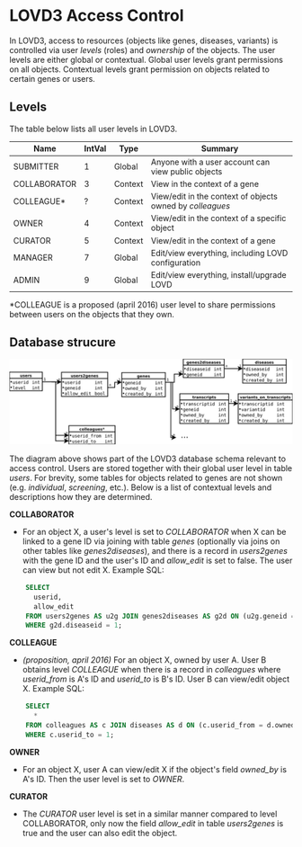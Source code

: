 # LOVD3 Access Control

In LOVD3, access to resources (objects like genes, diseases, variants) is 
controlled via user *levels* (roles) and *ownership* of the objects.
The user levels are either global or contextual. Global user levels grant
permissions on all objects. Contextual levels grant permission on objects
related to certain genes or users.

## Levels

The table below lists all user levels in LOVD3.

| Name         | IntVal | Type    | Summary                           |
| -------------| ------ | ------- | ----------------------- |
| SUBMITTER    | 1      | Global  | Anyone with a user account can view public objects |
| COLLABORATOR | 3      | Context | View in the context of a gene |
| COLLEAGUE\*  | ?      | Context | View/edit in the context of objects owned by *colleagues* |
| OWNER        | 4      | Context | View/edit in the context of a specific object |
| CURATOR      | 5      | Context | View/edit in the context of a gene |
| MANAGER      | 7      | Global  | Edit/view everything, including LOVD configuration |
| ADMIN        | 9      | Global  | Edit/view everything, install/upgrade LOVD |

\*COLLEAGUE is a proposed (april 2016) user level to share permissions between
users on the objects that they own.

## Database strucure

![db_structure](db.svg)

The diagram above shows part of the LOVD3 database schema relevant to access 
control. Users are stored together with their global user level in table 
*users*. For brevity, some tables for objects related to genes are not shown 
(e.g. *individual*, *screening*, etc.). Below is a list of contextual levels
and descriptions how they are determined.


**COLLABORATOR**

* For an object X, a user's level is set to *COLLABORATOR* when X can be
  linked to a gene ID via joining with table *genes* (optionally via joins 
  on other tables like *genes2diseases*), and there is a record in 
  *users2genes* with the gene ID and the user's ID and *allow_edit* is set
  to false. The user can view but not edit X. Example SQL:
~~~SQL
    SELECT
      userid,
      allow_edit
    FROM users2genes AS u2g JOIN genes2diseases AS g2d ON (u2g.geneid = g2d.geneid)
    WHERE g2d.diseaseid = 1;
~~~


**COLLEAGUE**

* *(proposition, april 2016)* For an object X, owned by user A. User B 
  obtains level *COLLEAGUE* when there is a record in *colleagues* where
  *userid_from* is A's ID and *userid_to* is B's ID. User B can view/edit
  object X. Example SQL:
~~~SQL
    SELECT
      *
    FROM colleagues AS c JOIN diseases AS d ON (c.userid_from = d.owned_by)
    WHERE c.userid_to = 1;
~~~


**OWNER**

* For an object X, user A can view/edit X if the object's field *owned_by* is
  A's ID. Then the user level is set to *OWNER*.


**CURATOR**

* The *CURATOR* user level is set in a similar manner compared to level 
  COLLABORATOR, only now the field *allow_edit* in table *users2genes* is
  true and the user can also edit the object.




